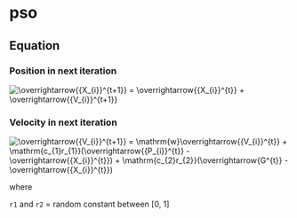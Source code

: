 # pso

## Equation

### Position in next iteration

<img src="https://latex.codecogs.com/png.latex?\dpi{200}&space;\overrightarrow{{X_{i}}^{t&plus;1}}&space;=&space;\overrightarrow{{X_{i}}^{t}}&space;&plus;&space;\overrightarrow{{V_{i}}^{t&plus;1}}" title="\overrightarrow{{X_{i}}^{t+1}} = \overrightarrow{{X_{i}}^{t}} + \overrightarrow{{V_{i}}^{t+1}}" />

### Velocity in next iteration

<img src="https://latex.codecogs.com/png.latex?\dpi{200}&space;\overrightarrow{{V_{i}}^{t&plus;1}}&space;=&space;\mathrm{w}\overrightarrow{{V_{i}}^{t}}&space;&plus;&space;\mathrm{c_{1}r_{1}}(\overrightarrow{{P_{i}}^{t}}&space;-&space;\overrightarrow{{X_{i}}^{t}})&space;&plus;&space;\mathrm{c_{2}r_{2}}(\overrightarrow{G^{t}}&space;-&space;\overrightarrow{{X_{i}}^{t}})" title="\overrightarrow{{V_{i}}^{t+1}} = \mathrm{w}\overrightarrow{{V_{i}}^{t}} + \mathrm{c_{1}r_{1}}(\overrightarrow{{P_{i}}^{t}} - \overrightarrow{{X_{i}}^{t}}) + \mathrm{c_{2}r_{2}}(\overrightarrow{G^{t}} - \overrightarrow{{X_{i}}^{t}})" />

where

`r1` and `r2` = random constant between [0, 1]
